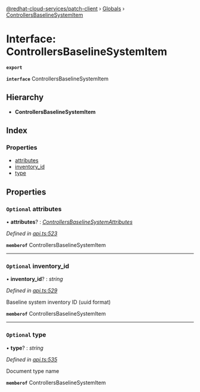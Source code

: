 [@redhat-cloud-services/patch-client](../README.md) › [Globals](../globals.md) › [ControllersBaselineSystemItem](controllersbaselinesystemitem.md)

# Interface: ControllersBaselineSystemItem

**`export`** 

**`interface`** ControllersBaselineSystemItem

## Hierarchy

* **ControllersBaselineSystemItem**

## Index

### Properties

* [attributes](controllersbaselinesystemitem.md#optional-attributes)
* [inventory_id](controllersbaselinesystemitem.md#optional-inventory_id)
* [type](controllersbaselinesystemitem.md#optional-type)

## Properties

### `Optional` attributes

• **attributes**? : *[ControllersBaselineSystemAttributes](controllersbaselinesystemattributes.md)*

*Defined in [api.ts:523](https://github.com/RedHatInsights/javascript-clients.gi/blob/2c41ef32/packages/patch/api.ts#L523)*

**`memberof`** ControllersBaselineSystemItem

___

### `Optional` inventory_id

• **inventory_id**? : *string*

*Defined in [api.ts:529](https://github.com/RedHatInsights/javascript-clients.gi/blob/2c41ef32/packages/patch/api.ts#L529)*

Baseline system inventory ID (uuid format)

**`memberof`** ControllersBaselineSystemItem

___

### `Optional` type

• **type**? : *string*

*Defined in [api.ts:535](https://github.com/RedHatInsights/javascript-clients.gi/blob/2c41ef32/packages/patch/api.ts#L535)*

Document type name

**`memberof`** ControllersBaselineSystemItem
